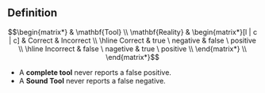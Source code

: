 ## Definition
$$\begin{matrix*} & \mathbf{Tool} \\
\mathbf{Reality} & \begin{matrix*}[l | c | c]
& Correct & Incorrect \\
\hline
Correct & true \ negative & false \ positive \\
\hline
Incorrect & false \ nagetive & true \ positive \\
\end{matrix*} \\ \end{matrix*}$$
- A **complete tool** never reports a false positive.
- A **Sound Tool** never reports a false negative.